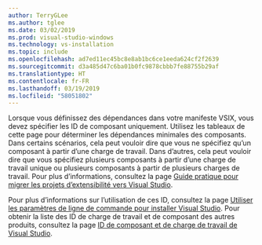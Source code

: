 ```yaml
---
author: TerryGLee
ms.author: tglee
ms.date: 03/02/2019
ms.prod: visual-studio-windows
ms.technology: vs-installation
ms.topic: include
ms.openlocfilehash: ad7ed11ec45bc8e8ab1bc6ce1eeda624cf2f2639
ms.sourcegitcommit: d3a485d47c6ba01b0fc9878cbbb7fe88755b29af
ms.translationtype: HT
ms.contentlocale: fr-FR
ms.lasthandoff: 03/19/2019
ms.locfileid: "58051802"
---
```

Lorsque vous définissez des dépendances dans votre manifeste VSIX, vous devez spécifier les ID de composant uniquement. Utilisez les tableaux de cette page pour déterminer les dépendances minimales des composants. Dans certains scénarios, cela peut vouloir dire que vous ne spécifiez qu’un composant à partir d’une charge de travail. Dans d’autres, cela peut vouloir dire que vous spécifiez plusieurs composants à partir d’une charge de travail unique ou plusieurs composants à partir de plusieurs charges de travail. Pour plus d’informations, consultez la page [Guide pratique pour migrer les projets d’extensibilité vers Visual Studio](../../extensibility/how-to-migrate-extensibility-projects-to-visual-studio-2017.md).

Pour plus d’informations sur l’utilisation de ces ID, consultez la page [Utiliser les paramètres de ligne de commande pour installer Visual Studio](../use-command-line-parameters-to-install-visual-studio.md). Pour obtenir la liste des ID de charge de travail et de composant des autres produits, consultez la page [ID de composant et de charge de travail de Visual Studio](../workload-and-component-ids.md?).
